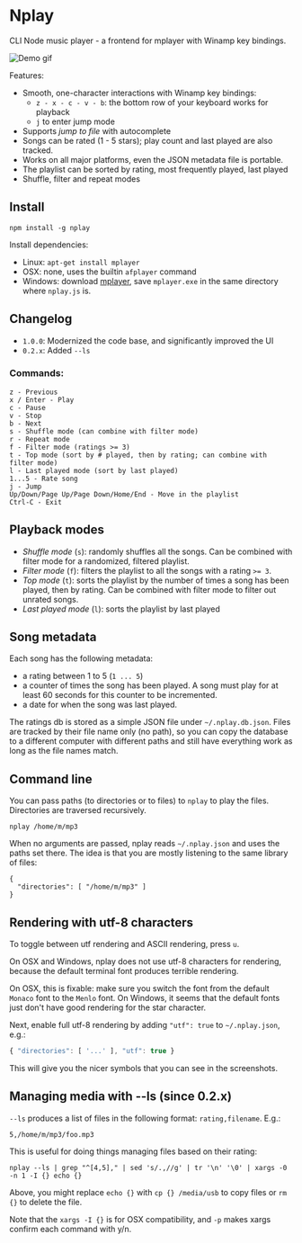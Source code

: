 # Nplay

CLI Node music player - a frontend for mplayer with Winamp key bindings.

![Demo gif](https://raw.githubusercontent.com/mixu/nplay/master/nplay.gif)

Features:

- Smooth, one-character interactions with Winamp key bindings:
    - `z - x - c - v - b`: the bottom row of your keyboard works for playback
    - `j` to enter jump mode 
- Supports *jump to file* with autocomplete
- Songs can be rated (1 - 5 stars); play count and last played are also tracked. 
- Works on all major platforms, even the JSON metadata file is portable.  
- The playlist can be sorted by rating, most frequently played, last played
- Shuffle, filter and repeat modes

## Install

    npm install -g nplay

Install dependencies:

- Linux: `apt-get install mplayer`
- OSX: none, uses the builtin `afplayer` command
- Windows: download [mplayer](http://mplayerwin.sourceforge.net/downloads.html), save `mplayer.exe` in the same directory where `nplay.js` is.

## Changelog

- `1.0.0`: Modernized the code base, and significantly improved the UI
- `0.2.x`: Added `--ls` 

### Commands:

    z - Previous
    x / Enter - Play
    c - Pause
    v - Stop
    b - Next
    s - Shuffle mode (can combine with filter mode)
    r - Repeat mode
    f - Filter mode (ratings >= 3)
    t - Top mode (sort by # played, then by rating; can combine with filter mode)
    l - Last played mode (sort by last played)
    1...5 - Rate song
    j - Jump
    Up/Down/Page Up/Page Down/Home/End - Move in the playlist
    Ctrl-C - Exit

## Playback modes

- *Shuffle mode* (`s`): randomly shuffles all the songs. Can be combined with filter mode for a randomized, filtered playlist. 
- *Filter mode* (`f`): filters the playlist to all the songs with a rating `>= 3`.
- *Top mode* (`t`): sorts the playlist by the number of times a song has been played, then by rating. Can be combined with filter mode to filter out unrated songs.
- *Last played mode* (`l`): sorts the playlist by last played

## Song metadata

Each song has the following metadata:

- a rating between 1 to 5 (`1 ... 5`)
- a counter of times the song has been played. A song must play for at least 60 seconds for this counter to be incremented.
- a date for when the song was last played.

The ratings db is stored as a simple JSON file under `~/.nplay.db.json`. Files are tracked by their file name only (no path), so you can copy the database to a different computer with different paths and still have everything work as long as the file names match. 

## Command line

You can pass paths (to directories or to files) to `nplay` to play the files. Directories are traversed recursively.

    nplay /home/m/mp3

When no arguments are passed, nplay reads `~/.nplay.json` and uses the paths set there. The idea is that you are mostly listening to the same library of files:

    {
      "directories": [ "/home/m/mp3" ]
    }

## Rendering with utf-8 characters

To toggle between utf rendering and ASCII rendering, press `u`.

On OSX and Windows, nplay does not use utf-8 characters for rendering, because the default terminal font produces terrible rendering. 

On OSX, this is fixable: make sure you switch the font from the default `Monaco` font to the `Menlo` font. On Windows, it seems that the default fonts just don't have good rendering for the star character.

Next, enable full utf-8 rendering by adding `"utf": true` to `~/.nplay.json`, e.g.:

```js
{ "directories": [ '...' ], "utf": true }
```

This will give you the nicer symbols that you can see in the screenshots.

## Managing media with --ls (since 0.2.x)

`--ls` produces a list of files in the following format: `rating,filename`. E.g.:

    5,/home/m/mp3/foo.mp3

This is useful for doing things managing files based on their rating:

    nplay --ls | grep "^[4,5]," | sed 's/.,//g' | tr '\n' '\0' | xargs -0 -n 1 -I {} echo {}

Above, you might replace `echo {}` with `cp {} /media/usb` to copy files or `rm {}` to delete the file.

Note that the `xargs -I {}` is for OSX compatibility, and `-p` makes xargs confirm each command with y/n.
